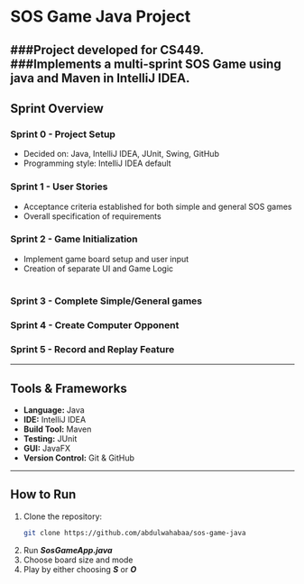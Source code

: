 # SOS Game Java Project

###Project developed for **CS449**.  
###Implements a multi-sprint **SOS Game** using java and Maven in IntelliJ IDEA.  
---

## Sprint Overview

### **Sprint 0 - Project Setup**
- Decided on: Java, IntelliJ IDEA, JUnit, Swing, GitHub
- Programming style: IntelliJ IDEA default

### **Sprint 1 - User Stories**
- Acceptance criteria established for both simple and general SOS games
- Overall specification of requirements

### **Sprint 2 - Game Initialization**
- Implement game board setup and user input
- Creation of separate UI and Game Logic

#

### **Sprint 3 - Complete Simple/General games**


### **Sprint 4 - Create Computer Opponent**


### **Sprint 5 - Record and Replay Feature**


---

##  Tools & Frameworks
- **Language:** Java
- **IDE:** IntelliJ IDEA
- **Build Tool:** Maven
- **Testing:** JUnit
- **GUI:** JavaFX
- **Version Control:** Git & GitHub

---

##  How to Run
1. Clone the repository:
   ```bash
   git clone https://github.com/abdulwahabaa/sos-game-java
2. Run ***SosGameApp.java***
3. Choose board size and mode
4. Play by either choosing ***S*** or ***O***
